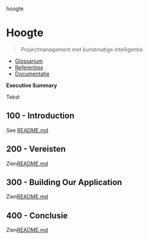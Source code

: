 hoogte

# Hoogte

> Projectmanagement met kunstmatige intelligentie

-   [Glossarium](./GLOSSARY.md)
-   [Referenties](./REFERENCES.md)
-   [Documentatie](./DOCUMENTATION.md)

**Executive Summary**

Tekst

## 100 - Introduction

See [README.md](./100/README.md)

## 200 - Vereisten

Zien[README.md](./200/README.md)

## 300 - Building Our Application

Zien[README.md](./300/README.md)

## 400 - Conclusie

Zien[README.md](./400/README.md)
